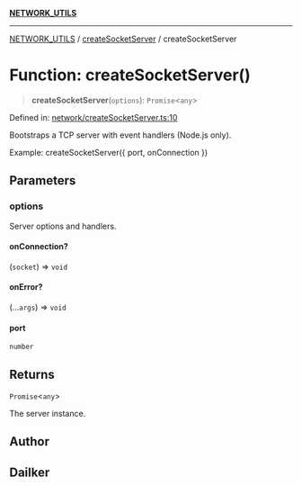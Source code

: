 [**NETWORK_UTILS**](../../README.md)

***

[NETWORK_UTILS](../../README.md) / [createSocketServer](../README.md) / createSocketServer

# Function: createSocketServer()

> **createSocketServer**(`options`): `Promise`\<`any`\>

Defined in: [network/createSocketServer.ts:10](https://github.com/dailker/everyutil/blob/26e2bb73429918cf0d08899e9efd90b82a42c92e/src/network/createSocketServer.ts#L10)

Bootstraps a TCP server with event handlers (Node.js only).

Example: createSocketServer({ port, onConnection })

## Parameters

### options

Server options and handlers.

#### onConnection?

(`socket`) => `void`

#### onError?

(...`args`) => `void`

#### port

`number`

## Returns

`Promise`\<`any`\>

The server instance.

## Author

## Dailker

